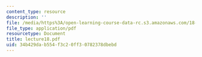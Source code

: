 ```yaml
---
content_type: resource
description: ''
file: /media/https%3A/open-learning-course-data-rc.s3.amazonaws.com/18-152-introduction-to-partial-differential-equations-fall-2005/34b429dab554f3c20ff30782378dbebd_lecture18.pdf
file_type: application/pdf
resourcetype: Document
title: lecture18.pdf
uid: 34b429da-b554-f3c2-0ff3-0782378dbebd
---
```

